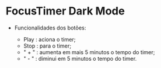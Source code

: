 # FocusTimer Dark Mode

- Funcionalidades dos botões:
    
    - Play   : aciona o timer;
    - Stop   : para o timer;
    - " + "   : aumenta em mais 5 minutos o tempo do timer;
    - " - "   : diminui em 5 minutos o tempo do timer.